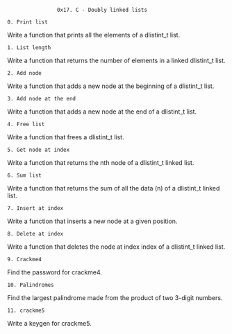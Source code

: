 					0x17. C - Doubly linked lists

	0. Print list

Write a function that prints all the elements of a dlistint_t list.

	1. List length

Write a function that returns the number of elements in a linked dlistint_t list.

	2. Add node

Write a function that adds a new node at the beginning of a dlistint_t list.

	3. Add node at the end

Write a function that adds a new node at the end of a dlistint_t list.

	4. Free list

Write a function that frees a dlistint_t list.

	5. Get node at index

Write a function that returns the nth node of a dlistint_t linked list.

	6. Sum list

Write a function that returns the sum of all the data (n) of a dlistint_t linked list.

	7. Insert at index

Write a function that inserts a new node at a given position.

	8. Delete at index

Write a function that deletes the node at index index of a dlistint_t linked list.

	9. Crackme4

Find the password for crackme4.

	10. Palindromes

Find the largest palindrome made from the product of two 3-digit numbers.

	11. crackme5

Write a keygen for crackme5.
